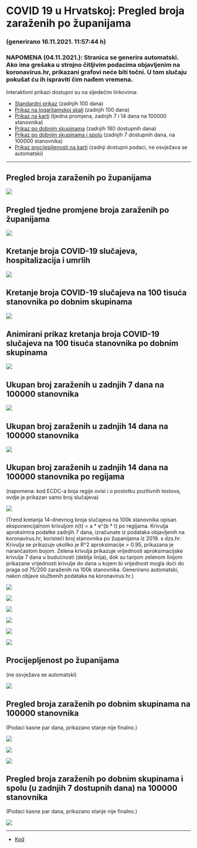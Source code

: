 # COVID 19 u Hrvatskoj: Pregled broja zaraženih po županijama

### (generirano 16.11.2021. 11:57:44 h)

### NAPOMENA (04.11.2021.): Stranica se generira automatski. Ako ima grešaka u strojno čitljivim podacima objavljenim na koronavirus.hr, prikazani grafovi neće biti točni. U tom slučaju pokušat ću ih ispraviti čim nađem vremena.

Interaktivni prikazi dostupni su na sljedećim linkovima:

- [Standardni prikaz](html/index.html) (zadnjih 100 dana)
- [Prikaz na logaritamskoj skali](html/index_log.html) (zadnjih 100 dana)
- [Prikaz na karti](html/index_map.html) (tjedna promjena, zadnjih 7 i 14 dana na 100000 stanovnika)
- [Prikaz po dobnim skupinama](html/index_per_age.html) (zadnjih 180 dostupnih dana)
- [Prikaz po dobnim skupinama i spolu](html/index_pyramid.html) (zadnjih 7 dostupnih dana, na 100000 stanovnika)
- [Prikaz procijepljenosti na karti](html/index_vaccination.html) (zadnji dostupni podaci, ne osvježava se automatski)

-----

## Pregled broja zaraženih po županijama

![](img/2021_11_15_line_plots.png)

## Pregled tjedne promjene broja zaraženih po županijama

![](img/2021_11_15_map.png)

## Kretanje broja COVID-19 slučajeva, hospitalizacija i umrlih

![](img/2021_11_15_cases_hospitalisations_deaths.png)

## Kretanje broja COVID-19 slučajeva na 100 tisuća stanovnika po dobnim skupinama

![](img/2021_11_15_cases_per_age_group_lines.png)

## Animirani prikaz kretanja broja COVID-19 slučajeva na 100 tisuća stanovnika po dobnim skupinama

![](img/2021_11_15anim_aug_1200.gif)

## Ukupan broj zaraženih u zadnjih 7 dana na 100000 stanovnika

![](img/2021_11_15_map_7_day_per_100k.png)

## Ukupan broj zaraženih u zadnjih 14 dana na 100000 stanovnika

![](img/2021_11_15_map_14_day_per_100k.png)

## Ukupan broj zaraženih u zadnjih 14 dana na 100000 stanovnika po regijama

(napomena: kod ECDC-a boja regije ovisi i o postotku pozitivnih testova, ovdje je prikazan samo broj slučajeva)

![](img/2021_11_15_map_14_day_per_100k_region.png)

(Trend kretanja 14-dnevnog broja slučajeva na 100k stanovnika opisan eksponencijalnom krivuljom n(t) = a * e^(b * t) po regijama. Krivulja aproksimira podatke zadnjih 7 dana, izračunate iz podataka objavljenih na koronavirus.hr, koristeći broj stanovnika po županijama iz 2019. s dzs.hr. Krivulja se prikazuje ukoliko je R^2 aproksimacije > 0.95, prikazana je narančastom bojom. Zelena krivulja prikazuje vrijednosti aproksimacijske krivulje 7 dana u budućnosti (deblja linija), dok su tanjom zelenom linijom prikazane vrijednosti krivulje do dana u kojem bi vrijednost mogla doći do praga od 75/200 zaraženih na 100k stanovnika. Generirano automatski, nakon objave službenih podataka na koronavirus.hr.)

![](img/2021_11_15_current_Jadranska_Hrvatska.png)

![](img/2021_11_15_current_Panonska_Hrvatska.png)

![](img/2021_11_15_current_Grad_Zagreb.png)

![](img/2021_11_15_current_Sjeverna_Hrvatska.png)

![](img/2021_11_15_current_Republika_Hrvatska.png)

![](img/2021_11_15_cases_hospitalisations_deaths_Republika_Hrvatska.png)

## Procijepljenost po županijama

(ne osvježava se automatski)

![](img/2021_11_15_vaccination.png)

## Pregled broja zaraženih po dobnim skupinama na 100000 stanovnika

(Podaci kasne par dana, prikazano stanje nije finalno.)

![](img/2021_11_15_per_age_group.png)

![](img/2021_11_15_per_age_group_all_0.png)

![](img/2021_11_15_per_age_group_all_1.png)

## Pregled broja zaraženih po dobnim skupinama i spolu (u zadnjih 7 dostupnih dana) na 100000 stanovnika

(Podaci kasne par dana, prikazano stanje nije finalno.)

![](img/2021_11_15_pyramid.png)

-----

- [Kod](https://github.com/ppalasek/covid_plots_croatia)

